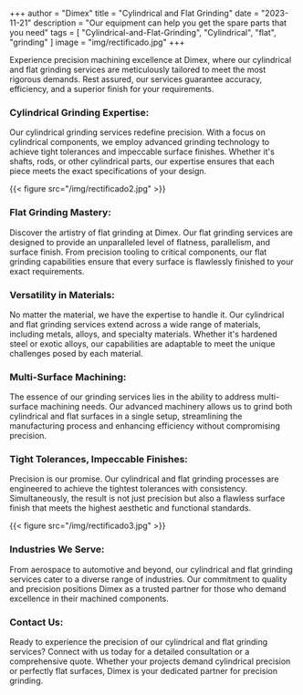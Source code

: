 +++
author = "Dimex"
title = "Cylindrical and Flat Grinding"
date = "2023-11-21"
description = "Our equipment can help you get the spare parts that you need"
tags = [
    "Cylindrical-and-Flat-Grinding",
    "Cylindrical",
    "flat",
    "grinding"
]
image = "img/rectificado.jpg"
+++

Experience precision machining excellence at Dimex, where our cylindrical and flat grinding services are meticulously tailored to meet the most rigorous demands. Rest assured, our services guarantee accuracy, efficiency, and a superior finish for your requirements.

### Cylindrical Grinding Expertise:

Our cylindrical grinding services redefine precision. With a focus on cylindrical components, we employ advanced grinding technology to achieve tight tolerances and impeccable surface finishes. Whether it's shafts, rods, or other cylindrical parts, our expertise ensures that each piece meets the exact specifications of your design.

{{< figure src="/img/rectificado2.jpg" >}}

### Flat Grinding Mastery:

Discover the artistry of flat grinding at Dimex. Our flat grinding services are designed to provide an unparalleled level of flatness, parallelism, and surface finish. From precision tooling to critical components, our flat grinding capabilities ensure that every surface is flawlessly finished to your exact requirements.

### Versatility in Materials:

No matter the material, we have the expertise to handle it. Our cylindrical and flat grinding services extend across a wide range of materials, including metals, alloys, and specialty materials. Whether it's hardened steel or exotic alloys, our capabilities are adaptable to meet the unique challenges posed by each material.

### Multi-Surface Machining:

The essence of our grinding services lies in the ability to address multi-surface machining needs. Our advanced machinery allows us to grind both cylindrical and flat surfaces in a single setup, streamlining the manufacturing process and enhancing efficiency without compromising precision.

### Tight Tolerances, Impeccable Finishes:

Precision is our promise. Our cylindrical and flat grinding processes are engineered to achieve the tightest tolerances with consistency. Simultaneously, the result is not just precision but also a flawless surface finish that meets the highest aesthetic and functional standards.

{{< figure src="/img/rectificado3.jpg" >}}

### Industries We Serve:

From aerospace to automotive and beyond, our cylindrical and flat grinding services cater to a diverse range of industries. Our commitment to quality and precision positions Dimex as a trusted partner for those who demand excellence in their machined components.

### Contact Us:

Ready to experience the precision of our cylindrical and flat grinding services? Connect with us today for a detailed consultation or a comprehensive quote. Whether your projects demand cylindrical precision or perfectly flat surfaces, Dimex is your dedicated partner for precision grinding.
